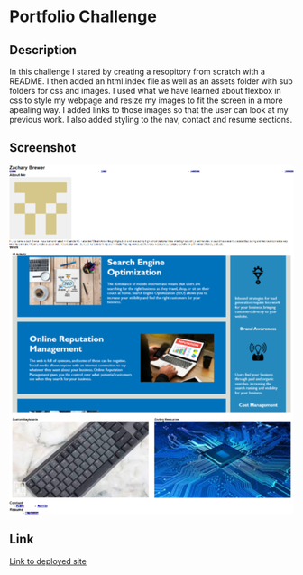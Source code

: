 # Portfolio Challenge

## Description

In this challenge I stared by creating a resopitory from scratch with a README. I then added an html.index file as well as an assets folder with sub folders for css and images. I used what we have learned about flexbox in css to style my webpage and resize my images to fit the screen in a more apealing way. I added links to those images so that the user can look at my previous work. I also added styling to the nav, contact and resume sections.

## Screenshot
![Screenshot of Portfolio](./screenshots/Portfolio.png)

## Link
[Link to deployed site](https://zacharydotpy.github.io/portfolio-challenge/)